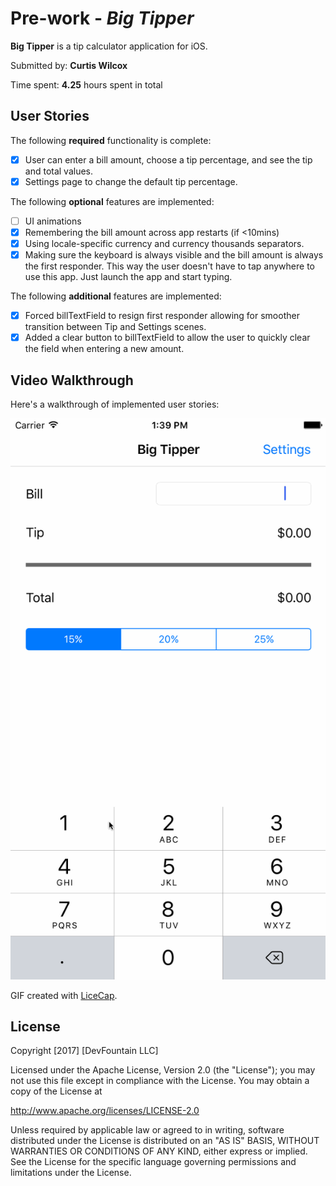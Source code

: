 # Pre-work - *Big Tipper*

**Big Tipper** is a tip calculator application for iOS.

Submitted by: **Curtis Wilcox**

Time spent: **4.25** hours spent in total

## User Stories

The following **required** functionality is complete:

* [x] User can enter a bill amount, choose a tip percentage, and see the tip and total values.
* [x] Settings page to change the default tip percentage.

The following **optional** features are implemented:
* [ ] UI animations
* [x] Remembering the bill amount across app restarts (if <10mins)
* [x] Using locale-specific currency and currency thousands separators.
* [x] Making sure the keyboard is always visible and the bill amount is always the first responder. This way the user doesn't have to tap anywhere to use this app. Just launch the app and start typing.

The following **additional** features are implemented:

- [x] Forced billTextField to resign first responder allowing for smoother transition between Tip and Settings scenes.
- [x] Added a clear button to billTextField to allow the user to quickly clear the field when entering a new amount.
<!--- [ ] List anything else that you can get done to improve the app functionality!-->

## Video Walkthrough

Here's a walkthrough of implemented user stories:

<img src='BigTipper.gif' title='Video Walkthrough' width='' alt='Video Walkthrough' />

GIF created with [LiceCap](http://www.cockos.com/licecap/).

<!--## Notes-->

<!--Describe any challenges encountered while building the app.-->

## License

Copyright [2017] [DevFountain LLC]

Licensed under the Apache License, Version 2.0 (the "License");
you may not use this file except in compliance with the License.
You may obtain a copy of the License at

http://www.apache.org/licenses/LICENSE-2.0

Unless required by applicable law or agreed to in writing, software
distributed under the License is distributed on an "AS IS" BASIS,
WITHOUT WARRANTIES OR CONDITIONS OF ANY KIND, either express or implied.
See the License for the specific language governing permissions and
limitations under the License.
